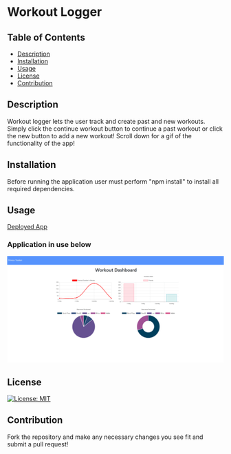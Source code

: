 # Workout Logger

## Table of Contents

- [Description](#description)
- [Installation](#installation)
- [Usage](#Usage)
- [License](#License)
- [Contribution](#Contribution)

## Description
Workout logger lets the user track and create past and new workouts. Simply click the continue workout button to continue a past workout or click the new button to add a new workout! Scroll down for a gif of the functionality of the app!

## Installation

Before running the application user must perform "npm install" to install all required dependencies.

## Usage
[Deployed App](https://arcane-mesa-64625.herokuapp.com/stats)
### Application in use below
![](/assets/img/App-Gif.gif)

## License

[![License: MIT](https://img.shields.io/badge/License-MIT-yellow.svg)](https://opensource.org/licenses/MIT)

## Contribution

Fork the repository and make any necessary changes you see fit and submit a pull request!

